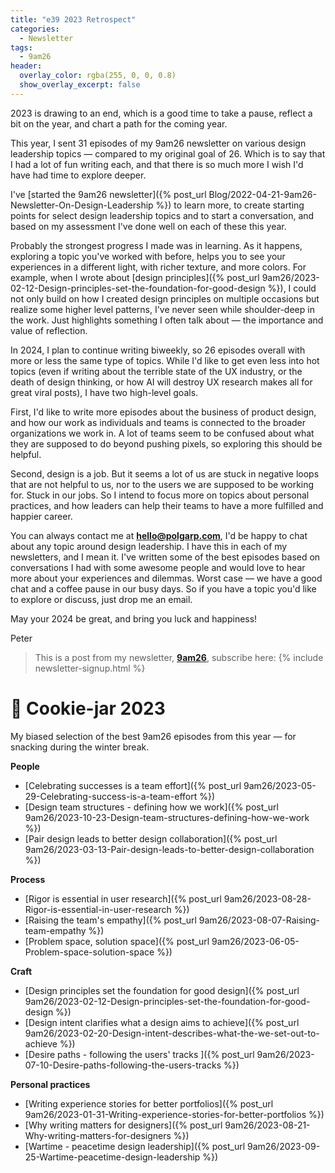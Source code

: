 ```yaml
---
title: "e39 2023 Retrospect"
categories:
  - Newsletter
tags:
  - 9am26
header:
  overlay_color: rgba(255, 0, 0, 0.8)
  show_overlay_excerpt: false
---
```


2023 is drawing to an end, which is a good time to take a pause, reflect a bit on the year, and chart a path for the coming year.

This year, I sent 31 episodes of my 9am26 newsletter on various design leadership topics — compared to my original goal of 26. Which is to say that I had a lot of fun writing each, and that there is so much more I wish I'd have had time to explore deeper.

I've [started the 9am26 newsletter]({% post_url Blog/2022-04-21-9am26-Newsletter-On-Design-Leadership %}) to learn more, to create starting points for select design leadership topics and to start a conversation, and based on my assessment I've done well on each of these this year. 

Probably the strongest progress I made was in learning. As it happens, exploring a topic you've worked with before, helps you to see your experiences in a different light, with richer texture, and more colors. For example, when I wrote about [design principles]({% post_url 9am26/2023-02-12-Design-principles-set-the-foundation-for-good-design %}), I could not only build on how I created design principles on multiple occasions but realize some higher level patterns, I've never seen while shoulder-deep in the work. Just highlights something I often talk about — the importance and value of reflection.

In 2024, I plan to continue writing biweekly, so 26 episodes overall with more or less the same type of topics. While I'd like to get even less into hot topics (even if writing about the terrible state of the UX industry, or the death of design thinking, or how AI will destroy UX research makes all for great viral posts), I have two high-level goals. 

First, I'd like to write more episodes about the business of product design, and how our work as individuals and teams is connected to the broader organizations we work in. A lot of teams seem to be confused about what they are supposed to do beyond pushing pixels, so exploring this should be helpful. 

Second, design is a job. But it seems a lot of us are stuck in negative loops that are not helpful to us, nor to the users we are supposed to be working for. Stuck in our jobs. So I intend to focus more on topics about personal practices, and how leaders can help their teams to have a more fulfilled and happier career.

You can always contact me at **hello@polgarp.com**, I'd be happy to chat about any topic around design leadership. I have this in each of my newsletters, and I mean it. I've written some of the best episodes based on conversations I had with some awesome people and would love to hear more about your experiences and dilemmas. Worst case — we have a good chat and a coffee pause in our busy days. So if you have a topic you'd like to explore or discuss, just drop me an email.

May your 2024 be great, and bring you luck and happiness!

Peter

> This is a post from my newsletter, **[9am26](https://polgarp.com/categories/newsletter/)**, subscribe here:
> {% include newsletter-signup.html %}

# 🍪 Cookie-jar 2023

My biased selection of the best 9am26 episodes from this year — for snacking during the winter break.

**People**
- [Celebrating successes is a team effort]({% post_url 9am26/2023-05-29-Celebrating-success-is-a-team-effort %})
- [Design team structures - defining how we work]({% post_url 9am26/2023-10-23-Design-team-structures-defining-how-we-work %})
- [Pair design leads to better design collaboration]({% post_url 9am26/2023-03-13-Pair-design-leads-to-better-design-collaboration %})

**Process**
- [Rigor is essential in user research]({% post_url 9am26/2023-08-28-Rigor-is-essential-in-user-research %})
- [Raising the team's empathy]({% post_url 9am26/2023-08-07-Raising-team-empathy %})
- [Problem space, solution space]({% post_url 9am26/2023-06-05-Problem-space-solution-space %})

**Craft**
- [Design principles set the foundation for good design]({% post_url 9am26/2023-02-12-Design-principles-set-the-foundation-for-good-design %})
- [Design intent clarifies what a design aims to achieve]({% post_url 9am26/2023-02-20-Design-intent-describes-what-the-we-set-out-to-achieve %})
- [Desire paths - following the users' tracks ]({% post_url 9am26/2023-07-10-Desire-paths-following-the-users-tracks %})

**Personal practices**
- [Writing experience stories for better portfolios]({% post_url 9am26/2023-01-31-Writing-experience-stories-for-better-portfolios %})
- [Why writing matters for designers]({% post_url 9am26/2023-08-21-Why-writing-matters-for-designers %})
- [Wartime - peacetime design leadership]({% post_url 9am26/2023-09-25-Wartime-peacetime-design-leadership %})